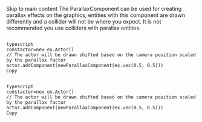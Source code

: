 Skip to main content
The ParallaxComponent can be used for creating parallax effects on the graphics, entities with this component are drawn differently and a collider will not be where you expect. It is not recommended you use colliders with parallax entities.
```

typescript
constactor=new ex.Actor()
// The actor will be drawn shifted based on the camera position scaled by the parallax factor
actor.addComponent(newParallaxComponent(ex.vec(0.5, 0.5)))
Copy
```
```

typescript
constactor=new ex.Actor()
// The actor will be drawn shifted based on the camera position scaled by the parallax factor
actor.addComponent(newParallaxComponent(ex.vec(0.5, 0.5)))
Copy
```

